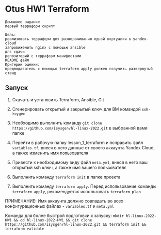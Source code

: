 # Otus HW1 Terraform 

```
Домашнее задание
первый терраформ скрипт

Цель:
реализовать терраформ для разворачивания одной виртуалки в yandex-cloud
запровиженить nginx с помощью ansible
для сдачи
репозиторий с терраформ манифестами
README файл
Критерии оценки:
предподаватель с помощью terraform apply должен получить развернутый стенд
```

## Запуск

1. Скачать и установить Terraform, Ansible, Git

2. Сгенерировать открытый и закрытый ключ для ВМ командой ```ssh-keygen```

3. Необходимо выполнить команду ```git clone https://github.com/isysgen/hl-linux-2022.git``` в выбранной вами папке

4. Перейти в рабочую папку lesson_1_terraform  и поправить файл ```variables.tf```, внеся в него данные от своего аккаунта Yandex Cloud, а также изменить имя пользователя

5. Привести к необходимому виду файл ```meta.yml```, внеся в него ваш открытый ssh ключ, а также имя вашего пользователя

6. Выполнить команду ```terraform init``` в папке проекта

7. Выполнить команду ```terraform apply```. Перед использование команды ```terraform apply```, рекомендуется использовать ```terraform plan```

ПРИМЕЧАНИЕ: Имя аккаунта должно совпадать во всех конфигурационных файлах - ```variables.tf``` и ```meta.yml```

Команда для более быстрой подготовки к запуску:
```mkdir hl-linux-2022-HW1 && cd hl-linux-2022-HW1 && git clone https://github.com/isysgen/hl-linux-2022.git && terraform init && terraform validate```